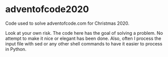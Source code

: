# adventofcode2020
Code used to solve adventofcode.com for Christmas 2020.

Look at your own risk. The code here has the goal of solving a problem. No attempt to make it nice or elegant has been done. Also, often I process the input file with sed or any other shell commands to have it easier to process in Python.
